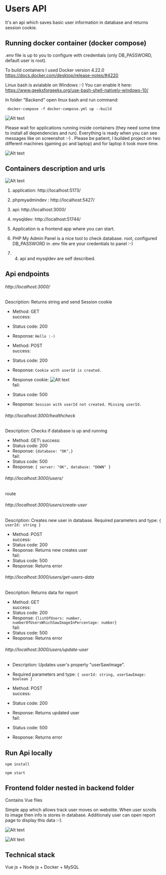   

# Users API

  
It's an api which saves basic user information in database and returns session cookie. 


  
## Running docker container (docker compose)

.env file is up to you to configure with credentials (only DB_PASSWORD, default user is root).

To build containers I used Docker version 4.22.0
https://docs.docker.com/desktop/release-notes/#4220

  
Linux bash is avialable on Windows :-) 
You can enable it here: https://www.geeksforgeeks.org/use-bash-shell-natively-windows-10/

In folder "Backend" open linux bash and run command:


```
 docker-compose -f docker-compose.yml up --build
```
![Alt text](<Zrzut ekranu 2023-08-27 020737.png>)

Please wait for applications running inside containers (they need some time to install all dependencies and run). 
Everything is ready when you can see messages like on screenshot :-) . Please be patient, I builded project on two different machines (gaming pc and laptop) and for laptop it took more time. 
  
![Alt text](<Zrzut ekranu 2023-08-27 004913.png>)


## Containers description and urls

![Alt text](<Zrzut ekranu 2023-08-27 012159.png>)


1. application: http://localhost:5173/
2. phpmyadmindev : http://localhost:5427/
3. api: http://localhost:3000/
4. mysqldev: http://localhost:51744/


1. Application is a frontend app where you can start.
2. PHP My Admin Panel is a nice tool to check database. root, configured DB_PASSWORD in .env file are your credentials to panel :-)
3. 4. api and mysqldev are self described.


## Api endpoints

###### http://localhost:3000/ 
Description: Returns string and send Session cookie

- Method: GET\
success:
- Status code: 200
- Response: `Hello :-)`

- Method: POST\
success: 
- Status code: 200
- Response: `Cookie with userId is created.`
- Response cookie:
![Alt text](<Zrzut ekranu 2023-08-27 011619.png>)\
fail:
- Status code: 500
- Response: `Session with userId not created. Missing userId.`


###### http://localhost:3000/healthcheck
Description: Checks if database is up and running

- Method: GET\ 
success:
- Status code: 200
- Response: `{database: "OK",}`\
fail:
- Status code: 500
- Response: `{ server: "OK", database: "DOWN" }`


###### http://localhost:3000/users/
route


###### http://localhost:3000/users/create-user
Description: Creates new user in database. 
Required parameters and type:
`{ userId: string }`


- Method: POST\
success:
- Status code: 200
- Response: Returns new creates user\
fail: 
- Status code: 500
- Response: Returns error


###### http://localhost:3000/users/get-users-data
Description: Returns data for report

- Method: GET\
success:
- Status code: 200
- Response: `{listOfUsers: number, numberOfUsersWhichSawImageInPercentage: number}`\
fail: 
- Status code: 500
- Response: Returns error

###### http://localhost:3000/users/update-user
- Description: Updates user's property "userSawImage".
- Required parameters and type:
`{ userId: string, userSawImage: boolean }`

- Method: POST\
success:
- Status code: 200
- Response: Returns updated user\
fail: 
- Status code: 500
- Response: Returns error


## Run Api locally


```
npm install
```

```
npm start
```


## Frontend folder nested in backend folder

Contains Vue files 

Simple app which allows track user moves on webstite. 
When user scrolls to image then info is stores in database. 
Additionaly user can open report page to display this data :-).

![Alt text](<Zrzut ekranu 2023-08-27 015212.png>)


![Alt text](<Zrzut ekranu 2023-08-27 015220.png>)


## Technical stack 


Vue js + Node js + Docker + MySQL

